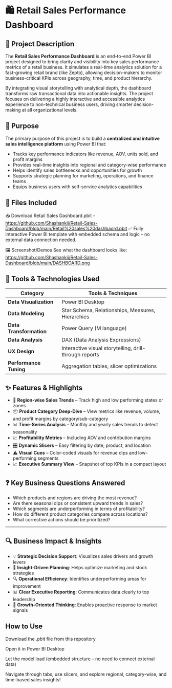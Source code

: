 # 🛍️ Retail Sales Performance Dashboard 

## 📘 Project Description

The **Retail Sales Performance Dashboard** is an end-to-end Power BI project designed to bring clarity and visibility into key sales performance metrics of a retail business. It simulates a real-time analytics solution for a fast-growing retail brand (like Zepto), allowing decision-makers to monitor business-critical KPIs across geography, time, and product hierarchy.

By integrating visual storytelling with analytical depth, the dashboard transforms raw transactional data into actionable insights. The project focuses on delivering a highly interactive and accessible analytics experience to non-technical business users, driving smarter decision-making at all organizational levels.


## 🎯 Purpose

The primary purpose of this project is to build a **centralized and intuitive sales intelligence platform** using Power BI that:

- Tracks key performance indicators like revenue, AOV, units sold, and profit margins
- Provides real-time insights into regional and category-wise performance
- Helps identify sales bottlenecks and opportunities for growth
- Supports strategic planning for marketing, operations, and finance teams
- Equips business users with self-service analytics capabilities


## 📂 Files Included

📥 Download Retail Sales Dashboard.pbit - https://github.com/Shashankii/Retail-Sales-Dashboard/blob/main/Retail%20sales%20dashbaord.pbit
✅ Fully interactive Power BI template with embedded schema and logic – no external data connection needed.
 
🖼️ Screenshot/Demos
See what the dashboard looks like: 
https://github.com/Shashankii/Retail-Sales-Dashboard/blob/main/DASHBOARD.png


## 🧰 Tools & Technologies Used

| Category               | Tools & Techniques                                     |
|------------------------|--------------------------------------------------------|
| **Data Visualization** | Power BI Desktop                                       |
| **Data Modeling**      | Star Schema, Relationships, Measures, Hierarchies      |
| **Data Transformation**| Power Query (M language)                               |
| **Data Analysis**      | DAX (Data Analysis Expressions)                        |
| **UX Design**          | Interactive visual storytelling, drill-through reports |
| **Performance Tuning** | Aggregation tables, slicer optimizations               |


## ✨ Features & Highlights

- 📌 **Region-wise Sales Trends** – Track high and low performing states or zones
- 📦 **Product Category Deep-Dive** – View metrics like revenue, volume, and profit margins by category/sub-category
- 📊 **Time-Series Analysis** – Monthly and yearly sales trends to detect seasonality
- 💹 **Profitability Metrics** – Including AOV and contribution margins
- 🎛️ **Dynamic Slicers** – Easy filtering by date, product, and location
- ⚠️ **Visual Cues** – Color-coded visuals for revenue dips and low-performing segments
- 📈 **Executive Summary View** – Snapshot of top KPIs in a compact layout


## ❓ Key Business Questions Answered

- Which products and regions are driving the most revenue?
- Are there seasonal dips or consistent upward trends in sales?
- Which segments are underperforming in terms of profitability?
- How do different product categories compare across locations?
- What corrective actions should be prioritized?

---

## 🔍 Business Impact & Insights

- 💡 **Strategic Decision Support**: Visualizes sales drivers and growth levers
- 🧠 **Insight-Driven Planning**: Helps optimize marketing and stock strategies
- 🔍 **Operational Efficiency**: Identifies underperforming areas for improvement
- 📊 **Clear Executive Reporting**: Communicates data clearly to top leadership
- 🚀 **Growth-Oriented Thinking**: Enables proactive response to market signals


## How to Use
Download the .pbit file from this repository

Open it in Power BI Desktop

Let the model load (embedded structure – no need to connect external data)

Navigate through tabs, use slicers, and explore regional, category-wise, and time-based sales insights!

